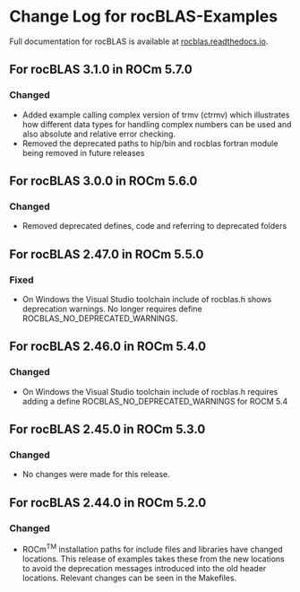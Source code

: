 # Change Log for rocBLAS-Examples

Full documentation for rocBLAS is available at [rocblas.readthedocs.io](https://rocblas.readthedocs.io/en/latest/).

## For rocBLAS 3.1.0 in ROCm 5.7.0

### Changed
- Added example calling complex version of trmv (ctrmv) which illustrates how different data types for handling complex numbers can be used and also absolute and relative error checking.
- Removed the deprecated paths to hip/bin and rocblas fortran module being removed in future releases

## For rocBLAS 3.0.0 in ROCm 5.6.0

### Changed
- Removed deprecated defines, code and referring to deprecated folders

## For rocBLAS 2.47.0 in ROCm 5.5.0

### Fixed
- On Windows the Visual Studio toolchain include of rocblas.h shows deprecation warnings. No longer requires define ROCBLAS_NO_DEPRECATED_WARNINGS.

## For rocBLAS 2.46.0 in ROCm 5.4.0

### Changed
- On Windows the Visual Studio toolchain include of rocblas.h requires adding a define ROCBLAS_NO_DEPRECATED_WARNINGS for ROCM 5.4

## For rocBLAS 2.45.0 in ROCm 5.3.0

### Changed
- No changes were made for this release.

## For rocBLAS 2.44.0 in ROCm 5.2.0

### Changed
- ROCm<sup>TM</sup> installation paths for include files and libraries have changed locations.  This release of examples takes these from the new locations to avoid the deprecation messages introduced into the old header locations.  Relevant changes can be seen in the Makefiles.

